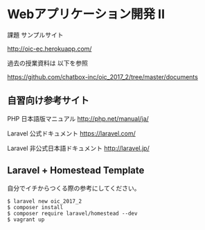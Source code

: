 # Webアプリケーション開発 II

課題 サンプルサイト

http://oic-ec.herokuapp.com/

過去の授業資料は 以下を参照

https://github.com/chatbox-inc/oic_2017_2/tree/master/documents


## 自習向け参考サイト

PHP 日本語版マニュアル http://php.net/manual/ja/

Laravel 公式ドキュメント https://laravel.com/

Laravel 非公式日本語ドキュメント http://laravel.jp/

## Laravel + Homestead Template

自分でイチからつくる際の参考にしてください。

````
$ laravel new oic_2017_2
$ composer install 
$ composer require laravel/homestead --dev
$ vagrant up
````